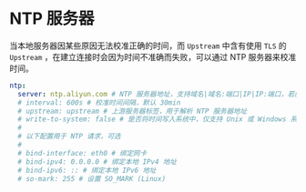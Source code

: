 # NTP 服务器

当本地服务器因某些原因无法校准正确的时间，而 ```Upstream``` 中含有使用 ```TLS``` 的 ```Upstream``` ，在建立连接时会因为时间不准确而失败，可以通过 NTP 服务器来校准时间。

```yaml
ntp:
  server: ntp.aliyun.com # NTP 服务器地址，支持域名|域名:端口|IP|IP:端口，若服务器地址是域名，必须设置 upstream
  # interval: 600s # 校准时间间隔，默认 30min
  # upstream: upstream # 上游服务器标签，用于解析 NTP 服务器地址
  # write-to-system: false # 是否将时间写入系统中，仅支持 Unix 或 Windows 系统，可能需要系统高级权限
  #
  # 以下配置用于 NTP 请求，可选
  #
  # bind-interface: eth0 # 绑定网卡
  # bind-ipv4: 0.0.0.0 # 绑定本地 IPv4 地址
  # bind-ipv6: :: # 绑定本地 IPv6 地址
  # so-mark: 255 # 设置 SO_MARK (Linux)
```
